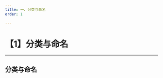 ```yaml
---
title: 一、分类与命名
order: 1

---
```


# 【1】分类与命名

<kaodian :text="'微生物学检验记忆卡'" />

<!-- ###### 第二十二章 立克次体

> 微生物学检验 -->

<beitiW/>

---

## 分类与命名

<son :text="'微生物学检验记忆卡'" text1="分类与命名" :textOption="[['了解',' 基本知识','专业知识'],['了解',' 基本知识','专业知识'],['熟悉',' 基本知识','专业知识']]" />
